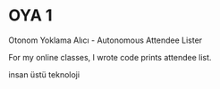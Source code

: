 # OYA 1
Otonom Yoklama Alıcı - Autonomous Attendee Lister

For my online classes, I wrote code prints attendee list.

insan üstü teknoloji


